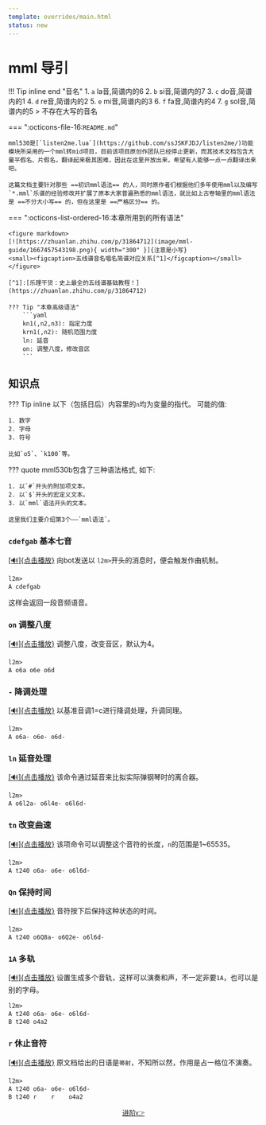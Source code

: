```yaml
---
template: overrides/main.html
status: new
---
```

# mml 导引

!!! Tip  inline end "音名"
    1. `a` la音,简谱内的6
    2. `b` si音,简谱内的7
    3. `c` do音,简谱内的1
    4. `d` re音,简谱内的2
    5. `e` mi音,简谱内的3
    6. `f` fa音,简谱内的4
    7. `g` sol音,简谱内的5
    > 不存在大写的音名

=== ":octicons-file-16:`README.md`"

    mml530是[`listen2me.lua`](https://github.com/ssJSKFJDJ/listen2me/)功能模块所采用的一个mml转mid项目，目前该项目原创作团队已经停止更新，而其技术文档包含大量平假名、片假名，翻译起来极其困难，因此在这里开放出来，希望有人能够一点一点翻译出来吧。

    这篇文档主要针对那些 ==初识mml语法== 的人，同时原作者们根据他们多年使用mml以及编写`*.mml`乐谱的经验修改并扩展了原本大家普遍熟悉的mml语法，就比如上古卷轴里的mml语法是 ==不分大小写== 的，但在这里是 ==严格区分== 的。

=== ":octicons-list-ordered-16:本章所用到的所有语法"

    <figure markdown>
    [![https://zhuanlan.zhihu.com/p/31864712](image/mml-guide/1667457543198.png){ width="300" }]{注意是小写}
    <small><figcaption>五线谱音名唱名简谱对应关系[^1]</figcaption></small>
    </figure>

    [^1]:[乐理干货：史上最全的五线谱基础教程！](https://zhuanlan.zhihu.com/p/31864712)

    ??? Tip "本章高级语法"
        ```yaml
        kn1(,n2,n3): 指定力度
        krn1(,n2): 随机范围力度
        ln: 延音
        on: 调整八度，修改音区
        ```

## **知识点**

??? Tip inline
    以下（包括日后）内容里的`n`均为变量的指代。
    可能的值:
    
    1. 数字
    2. 字母
    3. 符号

    比如`o5`、`k100`等。

??? quote
    mml530b包含了三种语法格式,
    如下:

    1. 以`#`开头的附加项文本。
    2. 以`$`开头的宏定义文本。
    3. 以`mml`语法开头的文本。

    这里我们主要介绍第3个——`mml语法`。

### `cdefgab` 基本七音

<a href="../audio/sample-cdefgab.mp3" onclick="playItHere(event, this)">[🔊]{点击播放}</a> 向bot发送以 `l2m>`开头的消息时，便会触发作曲机制。

```
l2m>
A cdefgab
```

这样会返回一段音频语音。

### `on` 调整八度

<a href="../audio/sample-on.mp3" onclick="playItHere(event, this)">[🔊]{点击播放}</a> 调整八度，改变音区，默认为4。

```
l2m>
A o6a o6e o6d
```

### `-` 降调处理

<a href="../audio/sample--.mp3" onclick="playItHere(event, this)">[🔊]{点击播放}</a> 以基准音调1=c进行降调处理，升调同理。

```
l2m>
A o6a- o6e- o6d-
```

### `ln` 延音处理

<a href="../audio/sample-ln.mp3" onclick="playItHere(event, this)">[🔊]{点击播放}</a> 该命令通过延音来比拟实际弹钢琴时的离合器。

```
l2m>
A o6l2a- o6l4e- o6l6d-
```

### `tn` 改变曲速

<a href="../audio/sample-tn.mp3" onclick="playItHere(event, this)">[🔊]{点击播放}</a> 该项命令可以调整这个音符的长度，`n`的范围是1~65535。

```
l2m>
A t240 o6a- o6e- o6l6d-
```

### `Qn` 保持时间

<a href="../audio/sample-Qn.mp3" onclick="playItHere(event, this)">[🔊]{点击播放}</a> 音符按下后保持这种状态的时间。

```
l2m>
A t240 o6Q8a- o6Q2e- o6l6d-
```

### `1A` 多轨

<a href="../audio/sample-1A.mp3" onclick="playItHere(event, this)">[🔊]{点击播放}</a> 设置生成多个音轨，这样可以演奏和声，不一定非要`1A`，也可以是别的字母。

```
l2m>
A t240 o6a- o6e- o6l6d-
B t240 o4a2 
```

### `r` 休止音符

<a href="../audio/sample-r.mp3" onclick="playItHere(event, this)">[🔊]{点击播放}</a> 原文档给出的日语是`蒂射`，不知所以然，作用是占一格位不演奏。

```
l2m>
A t240 o6a- o6e- o6l6d-
B t240 r    r    o4a2 
```
<!-- <a href="../audio/sample-r.mp3">Play the sound</a> -->
<p align="center">
    <a class="md-button" href="../forward">进阶👉</a>
</p>
<!-- The following needs to be inserted somewhere on the page for the player(s) to work. -->
<!-- <midi-player href="../audio/sample-r.mid" onclick="playItHere(event, this)" sound-font>[🔊]{点击播放}</midi-player>  -->
<script src="https://cdn.jsdelivr.net/combine/npm/tone@14.7.58,npm/@magenta/music@1.22.1/es6/core.js,npm/focus-visible@5,npm/html-midi-player@1.4.0"></script>

<script>
function playItHere(e, link) {
  var audio = document.createElement("audio");
  var src = document.createElement("source");
  src.src = link.href;
  audio.appendChild(src);
  audio.play();
  e.preventDefault();
}
</script>

